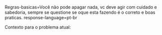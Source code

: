 Regras-basicas=Você não pode apagar nada, vc deve agir com cuidado e sabedoria,
sempre se questione se oque esta fazendo é o correto e boas praticas.
response-language=pt-br

Contexto para o problema atual:


